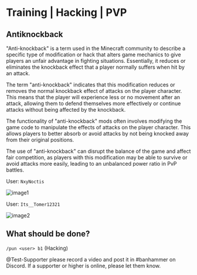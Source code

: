 # Training | Hacking | PVP
## Antiknockback

"Anti-knockback" is a term used in the Minecraft community to describe a specific type of modification or hack that alters game mechanics to give players an unfair advantage in fighting situations. Essentially, it reduces or eliminates the knockback effect that a player normally suffers when hit by an attack.

The term "anti-knockback" indicates that this modification reduces or removes the normal knockback effect of attacks on the player character. This means that the player will experience less or no movement after an attack, allowing them to defend themselves more effectively or continue attacks without being affected by the knockback.

The functionality of "anti-knockback" mods often involves modifying the game code to manipulate the effects of attacks on the player character. This allows players to better absorb or avoid attacks by not being knocked away from their original positions.

The use of "anti-knockback" can disrupt the balance of the game and affect fair competition, as players with this modification may be able to survive or avoid attacks more easily, leading to an unbalanced power ratio in PvP battles.

User: `NxyNoctis`

![image1](https://i.imgur.com/hmHQFqh.gif)

User: `Its__Tomer12321`

![image2](https://i.imgur.com/inxV0GM.gif)

## What should be done?

`/pun <user> b1` (Hacking)

@Test-Supporter please record a video and post it in #banhammer on Discord. If a supporter or higher is online, please let them know.
